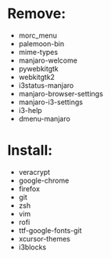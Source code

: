 # Remove:

- morc_menu
- palemoon-bin
- mime-types
- manjaro-welcome
- pywebkitgtk
- webkitgtk2
- i3status-manjaro
- manjaro-browser-settings
- manjaro-i3-settings
- i3-help
- dmenu-manjaro

# Install:
- veracrypt
- google-chrome
- firefox
- git
- zsh
- vim
- rofi
- ttf-google-fonts-git
- xcursor-themes
- i3blocks
